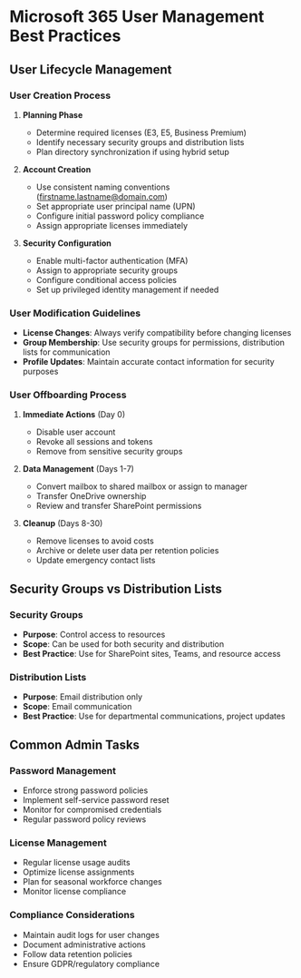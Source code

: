 # Microsoft 365 User Management Best Practices

## User Lifecycle Management

### User Creation Process
1. **Planning Phase**
   - Determine required licenses (E3, E5, Business Premium)
   - Identify necessary security groups and distribution lists
   - Plan directory synchronization if using hybrid setup

2. **Account Creation**
   - Use consistent naming conventions (firstname.lastname@domain.com)
   - Set appropriate user principal name (UPN)
   - Configure initial password policy compliance
   - Assign appropriate licenses immediately

3. **Security Configuration**
   - Enable multi-factor authentication (MFA)
   - Assign to appropriate security groups
   - Configure conditional access policies
   - Set up privileged identity management if needed

### User Modification Guidelines
- **License Changes**: Always verify compatibility before changing licenses
- **Group Membership**: Use security groups for permissions, distribution lists for communication
- **Profile Updates**: Maintain accurate contact information for security purposes

### User Offboarding Process
1. **Immediate Actions** (Day 0)
   - Disable user account
   - Revoke all sessions and tokens
   - Remove from sensitive security groups
   
2. **Data Management** (Days 1-7)
   - Convert mailbox to shared mailbox or assign to manager
   - Transfer OneDrive ownership
   - Review and transfer SharePoint permissions
   
3. **Cleanup** (Days 8-30)
   - Remove licenses to avoid costs
   - Archive or delete user data per retention policies
   - Update emergency contact lists

## Security Groups vs Distribution Lists

### Security Groups
- **Purpose**: Control access to resources
- **Scope**: Can be used for both security and distribution
- **Best Practice**: Use for SharePoint sites, Teams, and resource access

### Distribution Lists
- **Purpose**: Email distribution only
- **Scope**: Email communication
- **Best Practice**: Use for departmental communications, project updates

## Common Admin Tasks

### Password Management
- Enforce strong password policies
- Implement self-service password reset
- Monitor for compromised credentials
- Regular password policy reviews

### License Management
- Regular license usage audits
- Optimize license assignments
- Plan for seasonal workforce changes
- Monitor license compliance

### Compliance Considerations
- Maintain audit logs for user changes
- Document administrative actions
- Follow data retention policies
- Ensure GDPR/regulatory compliance